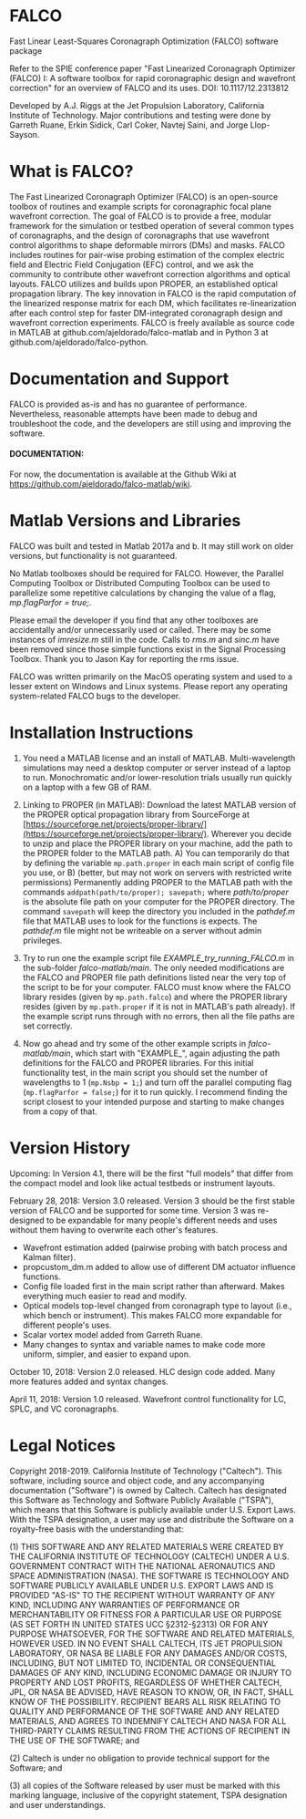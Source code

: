 # FALCO

Fast Linear Least-Squares Coronagraph Optimization (FALCO) software package

Refer to the SPIE conference paper "Fast Linearized Coronagraph Optimizer (FALCO) I: A software toolbox for rapid coronagraphic design and wavefront correction" for an overview of FALCO and its uses. 
DOI: 10.1117/12.2313812

Developed by A.J. Riggs at the Jet Propulsion Laboratory, California Institute of Technology.
Major contributions and testing were done by Garreth Ruane, Erkin Sidick, Carl Coker, Navtej Saini, and Jorge Llop-Sayson.

 
# What is FALCO?

The Fast Linearized Coronagraph Optimizer (FALCO) is an open-source toolbox of routines and example scripts for coronagraphic focal plane wavefront correction. The goal of FALCO is to provide a free, modular framework for the simulation or testbed operation of several common types of coronagraphs, and the design of coronagraphs that use wavefront control algorithms to shape deformable mirrors (DMs) and masks. FALCO includes routines for pair-wise probing estimation of the complex electric field and Electric Field Conjugation (EFC) control, and we ask the community to contribute other wavefront correction algorithms and optical layouts. FALCO utilizes and builds upon PROPER, an established optical propagation library. The key innovation in FALCO is the rapid computation of the linearized response matrix for each DM, which facilitates re-linearization after each control step for faster DM-integrated coronagraph design and wavefront correction experiments. FALCO is freely available as source code in MATLAB at github.com/ajeldorado/falco-matlab and in Python 3 at github.com/ajeldorado/falco-python.

# Documentation and Support

FALCO is provided as-is and has no guarantee of performance. Nevertheless, reasonable attempts have been made to debug and troubleshoot the code, and the developers are still using and improving the software.

#### DOCUMENTATION:  
For now, the documentation is available at the Github Wiki at https://github.com/ajeldorado/falco-matlab/wiki.


# Matlab Versions and Libraries

FALCO was built and tested in Matlab 2017a and b. It may still work on older versions, but functionality is not guaranteed.

No Matlab toolboxes should be required for FALCO. However, the Parallel Computing Toolbox or Distributed Computing Toolbox can be used to parallelize some repetitive calculations by changing the value of a flag, *mp.flagParfor = true;*. 

Please email the developer if you find that any other toolboxes are accidentally and/or unnecessarily used or called. There may be some instances of *imresize.m* still in the code. Calls to *rms.m* and *sinc.m* have been removed since those simple functions exist in the Signal Processing Toolbox. Thank you to Jason Kay for reporting the rms issue.

FALCO was written primarily on the MacOS operating system and used to a lesser extent on Windows and Linux systems. Please report any operating system-related FALCO bugs to the developer.


# Installation Instructions

1) You need a MATLAB license and an install of MATLAB. Multi-wavelength simulations may need a desktop computer or server instead of a laptop to run. Monochromatic and/or lower-resolution trials usually run quickly on a laptop with a few GB of RAM.

2) Linking to PROPER (in MATLAB): Download the latest MATLAB version of the PROPER optical propagation library from SourceForge at [https://sourceforge.net/projects/proper-library/](https://sourceforge.net/projects/proper-library/). Wherever you decide to unzip and place the PROPER library on your machine, add the path to the PROPER folder to the MATLAB path. 
  A) You can temporarily do that by defining the variable `mp.path.proper` in each main script of config file you use, or 
  B) (better, but may not work on servers with restricted write permissions) Permanently adding PROPER to the MATLAB path with the commands 
       `addpath(path/to/proper); savepath;`
     where _path/to/proper_ is the absolute file path on your computer for the PROPER directory. The command `savepath` will keep the directory you included in the *pathdef.m* file that MATLAB uses to look for the functions is expects. The *pathdef.m* file might not be writeable on a server without admin privileges. 

3) Try to run one the example script file _EXAMPLE_try_running_FALCO.m_ in the sub-folder *falco-matlab/main*. The only needed modifications are the FALCO and PROPER file path definitions listed near the very top of the script to be for your computer. FALCO must know where the FALCO library resides (given by `mp.path.falco`) and where the PROPER library resides (given by `mp.path.proper` if it is not in MATLAB's path already). If the example script runs through with no errors, then all the file paths are set correctly.

4) Now go ahead and try some of the other example scripts in _falco-matlab/main_, which start with "EXAMPLE_", again adjusting the path definitions for the FALCO and PROPER libraries. For this initial functionality test, in the main script you should set the number of wavelengths to 1 (`mp.Nsbp = 1;`) and turn off the parallel computing  flag (`mp.flagParfor = false;`) for it to run quickly. I recommend finding the script closest to your intended purpose and starting to make changes from a copy of that.


# Version History

Upcoming: In Version 4.1, there will be the first "full models" that differ from the compact model and look like actual testbeds or instrument layouts.

February 28, 2018: Version 3.0 released. Version 3 should be the first stable version of FALCO and be supported for some time. Version 3 was re-designed to be expandable for many people's different needs and uses without them having to overwrite each other's features.
  - Wavefront estimation added (pairwise probing with batch process and Kalman filter).
  - propcustom_dm.m added to allow use of different DM actuator influence functions.
  - Config file loaded first in the main script rather than afterward. Makes everything much easier to read and modify.
  - Optical models top-level changed from coronagraph type to layout (i.e., which bench or instrument). This makes FALCO more expandable for different people's uses.
  - Scalar vortex model added from Garreth Ruane.
  - Many changes to syntax and variable names to make code more uniform, simpler, and easier to expand upon.

October 10, 2018:  Version 2.0 released. HLC design code added. Many more features added and syntax changes.

April 11, 2018:    Version 1.0 released. Wavefront control functionality for LC, SPLC, and VC coronagraphs.


# Legal Notices

Copyright 2018-2019. California Institute of Technology ("Caltech"). This software, including source and object code, and any accompanying documentation ("Software") is owned by Caltech. Caltech has designated this Software as Technology and Software Publicly Available ("TSPA"), which means that this Software is publicly available under U.S. Export Laws. With the TSPA designation, a user may use and distribute the Software on a royalty-free basis with the understanding that:

(1) THIS SOFTWARE AND ANY RELATED MATERIALS WERE CREATED BY THE CALIFORNIA INSTITUTE OF TECHNOLOGY (CALTECH) UNDER A U.S. GOVERNMENT CONTRACT WITH THE NATIONAL AERONAUTICS AND SPACE ADMINISTRATION (NASA). THE SOFTWARE IS TECHNOLOGY AND SOFTWARE PUBLICLY AVAILABLE UNDER U.S. EXPORT LAWS AND IS PROVIDED "AS-IS" TO THE RECIPIENT WITHOUT WARRANTY OF ANY KIND, INCLUDING ANY WARRANTIES OF PERFORMANCE OR MERCHANTABILITY OR FITNESS FOR A PARTICULAR USE OR PURPOSE (AS SET FORTH IN UNITED STATES UCC §2312-§2313) OR FOR ANY PURPOSE WHATSOEVER, FOR THE SOFTWARE AND RELATED MATERIALS, HOWEVER USED.
IN NO EVENT SHALL CALTECH, ITS JET PROPULSION LABORATORY, OR NASA BE LIABLE FOR ANY DAMAGES AND/OR COSTS, INCLUDING, BUT NOT LIMITED TO, INCIDENTAL OR CONSEQUENTIAL DAMAGES OF ANY KIND, INCLUDING ECONOMIC DAMAGE OR INJURY TO PROPERTY AND LOST PROFITS, REGARDLESS OF WHETHER CALTECH, JPL, OR NASA BE ADVISED, HAVE REASON TO KNOW, OR, IN FACT, SHALL KNOW OF THE POSSIBILITY.
RECIPIENT BEARS ALL RISK RELATING TO QUALITY AND PERFORMANCE OF THE SOFTWARE AND ANY RELATED MATERIALS, AND AGREES TO INDEMNIFY CALTECH AND NASA FOR ALL THIRD-PARTY CLAIMS RESULTING FROM THE ACTIONS OF RECIPIENT IN THE USE OF THE SOFTWARE; and

(2) Caltech is under no obligation to provide technical support for the Software; and

(3) all copies of the Software released by user must be marked with this marking language, inclusive of the copyright statement, TSPA designation and user understandings.

